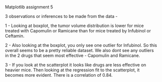 Matplotlib assignment 5

3 observations or inferences to be made from the data - 

1 - Looking at boxplot, the tumor volume distribution is lower for mice treated with Capomulin or Ramicane than for mice treated by Infubinol or Ceftamin. 

2 - Also looking at the boxplot, you only see one outlier for Infubinol. So this overall seems to be a pretty reliable dataset. We also dont see any outliers in the 2 drugs that seem most effective - Capomulin and Ramicane.

3 - If you look at the scatterplot it looks like drugs are less effective on heavier mice. Then looking at the regression fit to the scatterplot, it becomes more evident. There is a correlation of 0.84.
